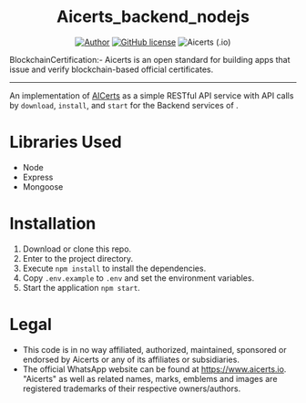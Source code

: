 <h1 align="center">Aicerts_backend_nodejs</h1>
<div align="center">

[![Author](http://img.shields.io/badge/author-@Aicerts-blue.svg)](https://www.linkedin.com/in/company/aicert/) [![GitHub license](https://img.shields.io/github/license/maitraysuthar/rest-api-nodejs-mongodb.svg)](https://github.com/aicerts/aicerts_backend_nodejs/blob/master/LICENSE) ![Aicerts (.io)](https://img.shields.io/travis/com/maitraysuthar/rest-api-nodejs-mongodb)

</div>
BlockchainCertification:- Aicerts is an open standard for building apps that issue and verify blockchain-based official certificates.

---

An implementation of [AICerts](https://github.com/aicerts/aicerts_backend_nodejs) as a simple RESTful API service with API calls by `download`, `install`, and `start` for the Backend services of .

# Libraries Used

-   Node
-   Express
-   Mongoose

# Installation

1. Download or clone this repo.
2. Enter to the project directory.
3. Execute `npm install` to install the dependencies.
4. Copy `.env.example` to `.env` and set the environment variables.
5. Start the application `npm start`.

# Legal

-   This code is in no way affiliated, authorized, maintained, sponsored or endorsed by Aicerts or any of its affiliates or subsidiaries.
-   The official WhatsApp website can be found at https://www.aicerts.io. "Aicerts" as well as related names, marks, emblems and images are registered trademarks of their respective owners/authors.
